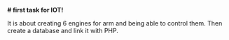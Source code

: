 **# first task for IOT!**

It is about creating 6 engines for arm and being able to control them. 
Then create a database and link it with PHP.
